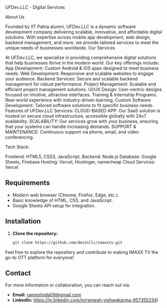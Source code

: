 UFDev.LLC - Digital Services

About Us

Founded by IIT Patna alumni, UFDev.LLC is a dynamic software development company delivering scalable, innovative, and affordable digital solutions. With expertise across mobile app development, web design, backend management, and more, we provide tailored services to meet the unique needs of businesses worldwide.
Our Services

At UFDev.LLC, we specialize in providing comprehensive digital solutions that help businesses thrive in the modern world. Our key offerings include:
App Development: Custom Android & iOS apps designed to meet business needs.
Web Development: Responsive and scalable websites to engage your audience.
Backend Services: Secure and scalable backend management for robust performance.
Project Management: Scalable and efficient project management solutions.
UI/UX Design: User-centric designs focused on intuitive, attractive interfaces.
Training & Internship Programs: Real-world experience with industry-driven learning.
Custom Software Development: Tailored software solutions to fit specific business needs.
Features of UFDev.LLC Services:
CLOUD-BASED APP: Our SaaS solution is hosted on secure cloud infrastructure, accessible globally with 24x7 availability.
SCALABILITY: Our services grow with your business, ensuring that your systems can handle increasing demands.
SUPPORT & MAINTENANCE: Continuous support via phone, email, and video conferencing.


Tech Stack:

Frontend: HTML5, CSS3, JavaScript,
Backend: Node.js
Database: Google Sheets, Firebase
Hosting: Vercel, Hostinger, namecheap
Cloud Services: Vercel


## Requirements

- Modern web browser (Chrome, Firefox, Edge, etc.).
- Basic knowledge of HTML, CSS, and JavaScript.
- Google Sheets API setup for integration.

## Installation

1. **Clone the repository:**

   ```bash
   git clone https://github.com/devinllc/imaxxtv.git


Feel free to explore the repository and contribute to making IMAXX TV the go-to OTT platform for everyone!

## Contact
For more information or collaboration, you can reach out via:
- **Email:** rameshnda09@gmail.com
- **LinkedIn:**  https://in.linkedin.com/in/ramesh-vishwakarma-957355234)
